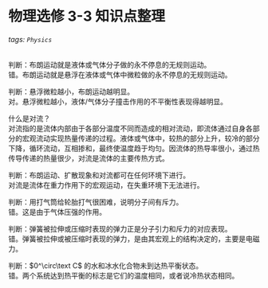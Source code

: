 # 物理选修 3-3 知识点整理

###### tags: `Physics`

判断：布朗运动就是液体或气体分子做的永不停息的无规则运动。  
错。布朗运动就是悬浮在液体或气体中微粒做的永不停息的无规则运动。

判断：悬浮微粒越小，布朗运动越明显。  
对。悬浮微粒越小，液体/气体分子撞击作用的不平衡性表现得越明显。

什么是对流？  
对流指的是流体内部由于各部分温度不同而造成的相对流动，即流体通过自身各部分的宏观流动实现热量传递的过程。液体或气体中，较热的部分上升，较冷的部分下降，循环流动，互相掺和，最终使温度趋于均匀。因流体的热导率很小，通过热传导传递的热量很少，对流是流体的主要传热方式。

判断：布朗运动、扩散现象和对流都可在任何环境下进行。  
对流是流体在重力作用下的宏观运动，在失重环境下无法进行。

判断：用打气筒给轮胎打气很困难，说明分子间有斥力。  
错。这是由于气体压强的作用。

判断：弹簧被拉伸或压缩时表现的弹力正是分子引力和斥力的对应表现。  
错。弹簧被拉伸或被压缩时表现的弹力，是由其宏观上的结构决定的，主要是电磁力。

判断：$0^\circ\text C$ 的水和冰水化合物未到达热平衡状态。  
错。两个系统达到热平衡的标志是它们的温度相同，或者说冷热状态相同。